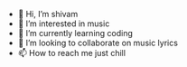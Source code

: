 - 👋 Hi, I’m shivam
- 👀 I’m interested in music
- 🌱 I’m currently learning coding 
- 💞️ I’m looking to collaborate on music lyrics
- 📫 How to reach me just chill

<!---
shivam9840/shivam9840 is a ✨ special ✨ repository because its `README.md` (this file) appears on your GitHub profile.
You can click the Preview link to take a look at your changes.
--->
